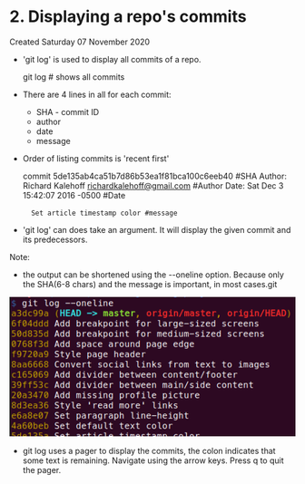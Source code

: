 # 2. Displaying a repo's commits
Created Saturday 07 November 2020


* 'git log' is used to display all commits of a repo.

	git log # shows all commits


* There are 4 lines in all for each commit:
	* SHA - commit ID
	* author
	* date
	* message
* Order of listing commits is 'recent first'

	commit 5de135ab4ca51b7d86b53ea1f81bca100c6eeb40 #SHA
	Author: Richard Kalehoff <richardkalehoff@gmail.com> #Author
	Date:   Sat Dec 3 15:42:07 2016 -0500 #Date
	
	    Set article timestamp color #message


* 'git log' can does take an argument. It will display the given commit and its predecessors.

Note:

* the output can be shortened using the --oneline option. Because only the SHA(6-8 chars) and the message is important, in most cases.git

![](./2._Displaying_a_repo's_commits/pasted_image.png)

* git log uses a pager to display the commits, the colon indicates that some text is remaining. Navigate using the arrow keys. Press q to quit the pager.


